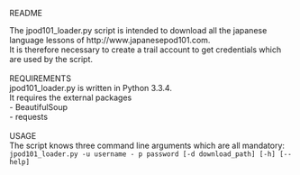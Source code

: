 README

<div>
The jpod101_loader.py script is intended to download all the japanese language lessons of http://www.japanesepod101.com.<br />
It is therefore necessary to create a trail account to get credentials which are used by the script.
</div>
<br />
<div>
REQUIREMENTS<br />
jpod101_loader.py is written in Python 3.3.4.<br />
It requires the external packages	<br />
	- BeautifulSoup<br />
	- requests<br />
</div>
<br />
<div>
USAGE<br />
The script knows three command line arguments which are all mandatory:<br />
	<code>jpod101_loader.py -u username - p password [-d download_path] [-h] [--help]</code>
</div>
